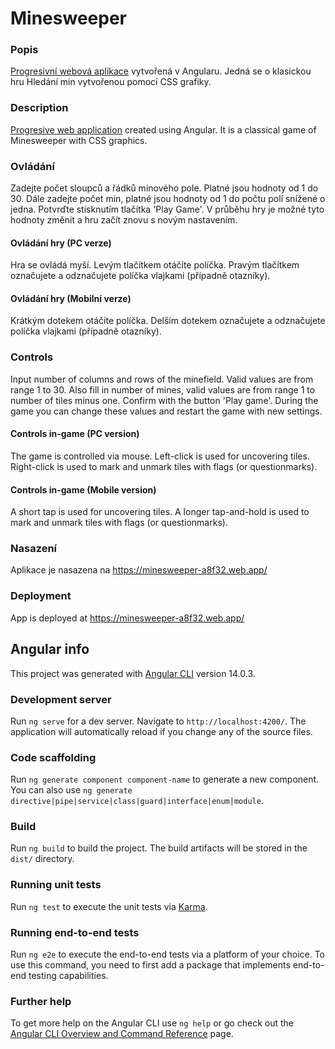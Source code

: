# Minesweeper

### Popis

[Progresivní webová aplikace](https://cs.wikipedia.org/wiki/Progresivn%C3%AD_webov%C3%A9_aplikace) vytvořená v Angularu. Jedná se o klasickou hru Hledání min vytvořenou pomocí CSS grafiky.

### Description

[Progresive web application](https://en.wikipedia.org/wiki/Progressive_web_application) created using Angular. It is a classical game of Minesweeper with CSS graphics.

### Ovládání
Zadejte počet sloupců a řádků minového pole. Platné jsou hodnoty od 1 do 30. Dále zadejte počet min, platné jsou hodnoty od 1 do počtu polí snížené o jedna. Potvrďte stisknutím tlačítka 'Play Game'. V průběhu hry je možné tyto hodnoty změnit a hru začít znovu s novým nastavením.

#### Ovládání hry (PC verze)
Hra se ovládá myší. Levým tlačítkem otáčíte políčka. Pravým tlačítkem označujete a odznačujete políčka vlajkami (případně otazníky).

#### Ovládání hry (Mobilní verze)
Krátkým dotekem otáčíte políčka. Delším dotekem označujete a odznačujete políčka vlajkami (případně otazníky).

### Controls
Input number of columns and rows of the minefield. Valid values are from range 1 to 30. Also fill in number of mines, valid values are from range 1 to number of tiles minus one. Confirm with the button 'Play game'. During the game you can change these values and restart the game with new settings.

#### Controls in-game (PC version)
The game is controlled via mouse. Left-click is used for uncovering tiles. Right-click is used to mark and unmark tiles with flags (or questionmarks).

#### Controls in-game (Mobile version)
A short tap is used for uncovering tiles. A longer tap-and-hold is used to mark and unmark tiles with flags (or questionmarks).

### Nasazení
Aplikace je nasazena na https://minesweeper-a8f32.web.app/

### Deployment

App is deployed at https://minesweeper-a8f32.web.app/

## Angular info

This project was generated with [Angular CLI](https://github.com/angular/angular-cli) version 14.0.3.

### Development server

Run `ng serve` for a dev server. Navigate to `http://localhost:4200/`. The application will automatically reload if you change any of the source files.

### Code scaffolding

Run `ng generate component component-name` to generate a new component. You can also use `ng generate directive|pipe|service|class|guard|interface|enum|module`.

### Build

Run `ng build` to build the project. The build artifacts will be stored in the `dist/` directory.

### Running unit tests

Run `ng test` to execute the unit tests via [Karma](https://karma-runner.github.io).

### Running end-to-end tests

Run `ng e2e` to execute the end-to-end tests via a platform of your choice. To use this command, you need to first add a package that implements end-to-end testing capabilities.

### Further help

To get more help on the Angular CLI use `ng help` or go check out the [Angular CLI Overview and Command Reference](https://angular.io/cli) page.
